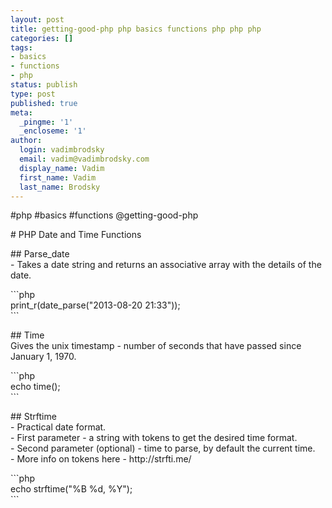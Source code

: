 ```yaml
---
layout: post
title: getting-good-php php basics functions php php php
categories: []
tags:
- basics
- functions
- php
status: publish
type: post
published: true
meta:
  _pingme: '1'
  _encloseme: '1'
author:
  login: vadimbrodsky
  email: vadim@vadimbrodsky.com
  display_name: Vadim
  first_name: Vadim
  last_name: Brodsky
---
```

<p>#php #basics #functions @getting-good-php</p>
<p># PHP Date and Time Functions</p>
<p>## Parse_date<br />
- Takes a date string and returns an associative array with the details of the date.</p>
<p>```php<br />
print_r(date_parse("2013-08-20 21:33"));<br />
```</p>
<p>## Time<br />
Gives the unix timestamp - number of seconds that have passed since January 1, 1970.</p>
<p>```php<br />
echo time();<br />
```</p>
<p>## Strftime<br />
- Practical date format.<br />
- First parameter - a string with tokens to get the desired time format.<br />
- Second parameter (optional) - time to parse, by default the current time.<br />
- More info on tokens here - http://strfti.me/</p>
<p>```php<br />
echo strftime("%B %d, %Y");<br />
```</p>
